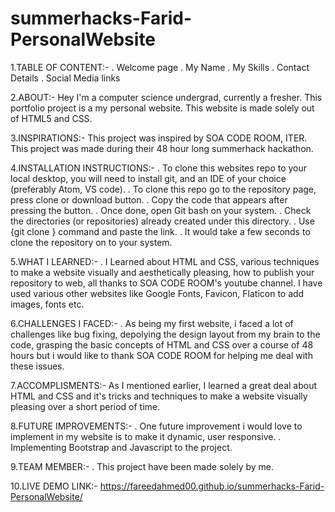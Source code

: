 # summerhacks-Farid-PersonalWebsite

1.TABLE OF CONTENT:-
. Welcome page
. My Name
. My Skills
. Contact Details
. Social Media links

2.ABOUT:-
Hey I'm a computer science undergrad, currently a fresher. This portfolio project is a my personal website. This website is made solely out of HTML5 and CSS.

3.INSPIRATIONS:-
This project was inspired by SOA CODE ROOM, ITER. This project was made during their 48 hour long summerhack hackathon.

4.INSTALLATION INSTRUCTIONS:-
. To clone this websites repo to your local desktop, you will need to install git, and an IDE of your choice (preferably Atom, VS code).
. To clone this repo go to the repository page, press clone or download button.
. Copy the code that appears after pressing the button.
. Once done, open Git bash on your system.
. Check the directories (or repositories) already created under this directory. 
. Use {git clone <URL>} command and paste the link.
. It would take a few seconds to clone the repository on to your system.
  
5.WHAT I LEARNED:-
. I Learned about HTML and CSS, various techniques to make a website visually and aesthetically pleasing, how to publish your repository to web, all thanks to SOA CODE ROOM's youtube channel. I have used various other websites like Google Fonts, Favicon, Flaticon to add images, fonts etc. 

6.CHALLENGES I FACED:-
. As being my first website, i faced a lot of challenges like bug fixing, depolying the design layout from my brain to the code, grasping the basic concepts of HTML and CSS over a course of 48 hours but i would like to thank SOA CODE ROOM for helping me deal with these issues.

7.ACCOMPLISMENTS:-
As I mentioned earlier, I learned a great deal about HTML and CSS and it's tricks and techniques to make a website visually pleasing over a short period of time.

8.FUTURE IMPROVEMENTS:-
. One future improvement i would love to implement in my website is to make it dynamic, user responsive.
. Implementing Bootstrap and Javascript to the project.

9.TEAM MEMBER:-
. This project have been made solely by me.

10.LIVE DEMO LINK:-
https://fareedahmed00.github.io/summerhacks-Farid-PersonalWebsite/


